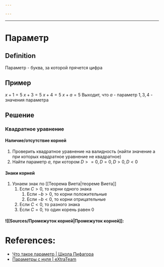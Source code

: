 ```yaml
---

---
```


***

# Параметр
## Definition
Параметр - буква, за которой прячется цифра
## Пример
$x+1=5$ 
$x+3=5$
$x+4=5$
$x+a=5$
Выходит, что $a$ - параметр $1,3,4$ - значения параметра
## Решение
### Квадратное уравнение
#### Наличие/отсутствие корней
1. Проверить квадратное уравнение на валидность (найти значение a при которых квадратное уравнение не квадратное)
2. Найти параметр $a$, при котором $D>=0, D=0, D>0, D<0$
#### Знаки корней
1. Узнаем знак по [[Теорема Виета|теореме Виета]]
	1. Если $C>0$, то корни одного знака
		1. Если $-b>0$, то корни положительные
		2. Если $-b<0$, то корни отрицательные
	2. Если $C<0$, то разного знака
	3. Если $C=0$, то один корень равен 0

#### ![[Sources/Промежуток корней|Промежуток корней]]:


		



# References:
- [Что такое параметр | Школа Пифагора](https://www.youtube.com/watch?v=_Fn0d4gScDE)
- [Параметры с нуля | eXtraTeam](https://www.youtube.com/watch?v=zF4XKDK26GU)
